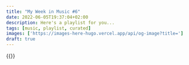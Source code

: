 ```yaml
---
title: "My Week in Music #6"
date: 2022-06-05T19:37:04+02:00
description: Here's a playlist for you...
tags: [music, playlist, curated]
images: ['https://images-here-hugo.vercel.app/api/og-image?title=']
draft: true
---
```


{{<spotify playlist id>}}
